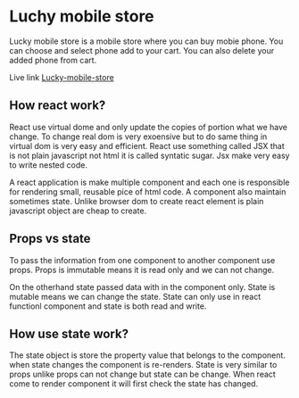 # Luchy mobile store

Lucky mobile store is a mobile store where you can buy mobie phone. You can choose and select phone add to your cart. You can also delete your added phone from cart.

Live link [Lucky-mobile-store](https://github.com/facebook/create-react-app)

## How react work?

React use virtual dome and only update the copies of portion what we have change. To change real dom is very exoensive but to do same thing in virtual dom is very easy and efficient. React use something called JSX that is not plain javascript not html it is called syntatic sugar. Jsx make very easy to write nested code.

A react application is make multiple component and each one is responsible for rendering small, reusable pice of html code. A component also maintain sometimes state. Unlike browser dom to create react element is plain javascript object are cheap to create.

## Props vs state

To pass the information from one component to another component use props. Props is immutable means it is read only and we can not change.

On the otherhand state passed data with in the component only. State is mutable means we can change the state. State can only use in react functionl component and state is both read and write.

## How use state work?

The state object is store the property value that belongs to the component. when state changes the component is re-renders. State is very similar to props unlike props can not change but state can be change. When react come to render component it will first check the state has changed.
